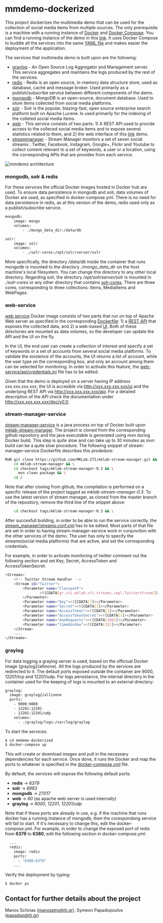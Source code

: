 mmdemo-dockerized
===========================

This project dockerizes the multimedia demo that can be used for the collection of social media items from multiple sources. The only prerequisite is a machine with a running
instance of [Docker](https://docs.docker.com/engine/quickstart/) and [Docker Compose](https://docs.docker.com/compose/overview/). You can find a running instance of the demo in this [link](http://step-mklab.iti.gr). It uses Docker Compose to buddle all the services into the same [YAML file](https://github.com/MKLab-ITI/mmdemo-dockerized/blob/master/docker-compose.yml) and makes easier the deployment of the application.

The services that multimedia demo is built upon are the following:

* [graylog](https://www.graylog.org/) - An Open Source Log Aggregator and Management server. This service aggregates and maintains the logs produced by the rest of the services.
* [redis](http://redis.io/) - Redis is an open source, in-memory data structure store, used as database, cache and message broker. Used primarily as a publish/subscribe service between different components of the demo.
* [mongodb](https://www.mongodb.com/) - MongoDB is an open-source, document database. Used to store items collected from social media platforms.  
* [solr](http://lucene.apache.org/solr/) - Solr is the popular, blazing-fast, open source enterprise search platform built on Apache Lucene. Is used primarily for the indexing of the colleted social media items.
* [web](https://github.com/MKLab-ITI/mmdemo-dockerized/tree/master/web-service) - This service consists of two parts: 1) A REST API used to provide access to the colleced social media items and to expose several statistics related to them, and 2) the web interface of this [link](http://step-mklab.iti.gr) demo.
* [streammanager](https://github.com/MKLab-ITI/mklab-stream-manager) - Stream Manager monitors a set of seven social streams : Twitter, Facebook, Instagram, Google+, Flickr and Youtube to collect content relevant to a set of keywords, a user or a location, using the corresponding APIs that are provides from each service.

![mmdemo architecture](https://raw.githubusercontent.com/MKLab-ITI/mmdemo-dockerized/master/mmdemo_arch.png)

### mongodb,  solr & redis

For these services the official Docker images hosted in Docker hub are used. To ensure data persistence in mongodb and solr, data volumes of Docker are used, as specified in docker-compose.yml. There is no need for data persistence in redis, as at this version of the demo, redis used only as a publish/subscribe service.

```sh
mongodb:
    image: mongo
    volumes:
        - ./mongo_data_dir:/data/db

solr:
    image: solr
    volumes:
        - ./solr-cores:/opt/solr/server/solr
```

More specifically, the directory */data/db* inside the container that runs mongodb is mounted to the directory *./mongo_data_dir* on the host machine's local filesystem. You can change this directory to any other local directory. Regarding solr, the directory */opt/solr/server/solr* is mounted in *./solr-cores* or any other directory that contains [solr-cores](https://github.com/MKLab-ITI/mmdemo-dockerized/tree/master/solr-cores). There are three cores, corresponding to three collections: Items, MediaItems and WebPages.

### web-service

[web service](https://github.com/MKLab-ITI/mmdemo-dockerized/tree/master/web-service) Docker image consists of two parts that run on top of Apache Web server as specified in the corresponding [Dockerfile](https://github.com/MKLab-ITI/mmdemo-dockerized/blob/master/web-service/Dockerfile): 1) a [REST API](https://github.com/MKLab-ITI/mmdemo-dockerized/tree/master/web-service/api) that exposes the collected data, and 2) a web-based [UI](https://github.com/MKLab-ITI/mmdemo-dockerized/tree/master/web-service/ui). Both of these directories are mounted as data volumes, so the developer can update the API and the UI on the fly.

In the UI, the end user can create a collection of interest and specify a set of keywords or a set of accounts from several social media platforms. To validate the existence of the accounts, the UI returns a list of account, while the user type on the corresponding box, and only an account among them can be selected for monitoring. In order to activate this feature, the [web-service/api/credentials.ini](https://github.com/MKLab-ITI/mmdemo-dockerized/blob/master/web-service/api/credentials.ini) file has to be edited.

Given that the demo is deployed on a server having IP address xxx.xxx.xxx.xxx, the UI is accesible via http://xxx.xxx.xxx.xxx/ui and the underlying REST API via http://xxx.xxx.xxx.xxx/api. For a detailed description of the API check the documentation under http://xxx.xxx.xxx.xxx/doc/v0.1/.

### stream-manager-service

[stream-manager-service](https://github.com/MKLab-ITI/mmdemo-dockerized/tree/master/stream-manager-service) is a java process on top of Docker built upon [mklab-stream-manager](https://github.com/MKLab-ITI/mklab-stream-manager). The project is cloned from the corresponding github repository and the java executable is generated using mvn during Docker build. This step is quite slow and can take up to 30 minutes as mvn build can be a quite slow procedure. The following snippet of stream-manager-service Dockerfile describes this prodedure:

```sh
RUN git clone https://github.com/MKLab-ITI/mklab-stream-manager.git && \
    cd mklab-stream-manager	&& \
    cd checkout tags/mklab-stream-manager-0.3 && \
	  mvn clean package && \
    cd /
```

Note that after cloning from github, the compilation is performed on a specific release of the project tagged as *mklab-stream-manager-0.3*. To use the latest version of stream manager, as cloned from the master branch of the repository, remove the third line of the snippet above:

```sh
    cd checkout tags/mklab-stream-manager-0.3 && \
```

After succesfull building, in order to be able to run the service correctly, the [stream_manager/streams.conf.xml](https://github.com/MKLab-ITI/mmdemo-dockerized/blob/master/stream-manager-service/stream_manager/streams.conf.xml) has to be edited. Most parts of that file are set in order to having stream-manager-service work in conjunction with the other services of the demo. The user has only to specify the streams(social media platforms) that are active, and set the corresponding credentials.

For example, in order to activate monitoring of twitter comment out the following section and set Key, Secret, AccessToken and AccessTokenSecret:
```sh
<Streams>
    <!-- Twitter Stream Handler -->
    <Stream id="Twitter">
        <Parameter name="Classpath">
           		<![CDATA[gr.iti.mklab.sfc.streams.impl.TwitterStream]]>
		</Parameter>
        <Parameter name="Key"><![CDATA[]]></Parameter>
        <Parameter name="Secret"><![CDATA[]]></Parameter>
        <Parameter name="AccessToken"><![CDATA[]]></Parameter>
        <Parameter name="AccessTokenSecret"><![CDATA[]]></Parameter>
        <Parameter name="maxRequests"><![CDATA[180]]></Parameter>
        <Parameter name="timeWindow"><![CDATA[15]]></Parameter>
  	</Stream>
  	....
</Streams>
```

### graylog

For data logging a graylog server is used, based on the officiual Docker image (graylog2/allinone). All the logs produced by the services are redirected to it. The default ports exposed outside the container are 9000, 12201/tcp and 12201/udp. For logs persistance, the internal directory in the container used for the keeping of logs is mounted to an external directory:

```sh
graylog:
  image: graylog2/allinone
  ports:
    - 9000:9000
    - 12201:12201
    - 12201:12201/udp
    volumes:
      - ./graylog/logs:/var/log/graylog
```  

To start the services:
```sh
$ cd mmdemo-dockerized
$ docker-compose up
```
This will create or download images and pull in the necessary dependencies for each service. Once done, it runs the Docker and map the ports to whatever is specified in the [docker-compose.yml](https://github.com/MKLab-ITI/mmdemo-dockerized/blob/master/docker-compose.yml) file.

By default, the services will expose the following default ports:
* **redis** -> *6379*
* **solr** -> *8983*
* **mongodb** -> *27017*
* **web** -> *80* (as apache web server is used internally)
* **graylog** -> *9000*, *12201*, *12201/udp*

Note that if these ports are already in use, e.g. if the machine that runs docker has a running instance of mongodb,
then the corespondong service will fail to start. If it's necessary to change this, edit the docker-compose.yml. For example, in order to change the exposed port of redis from **6379** to **6380**, edit the following section in docker-compose.yml:

```sh
  ...
  redis:
    image: redis
    ports:
      - "6380:6379"
    ...
```

Verify the deployment by typing:

```sh
$ docker ps
```

## Contact for further details about the project

Manos Schinas (manosetro@iti.gr), Symeon Papadopoulos (papadop@iti.gr)
